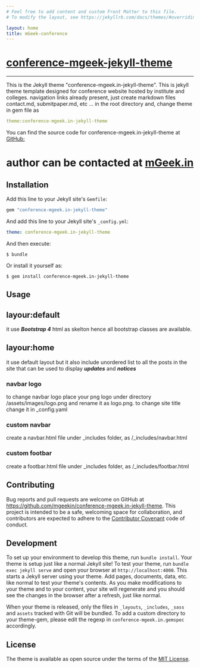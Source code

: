 ```yaml
---
# Feel free to add content and custom Front Matter to this file.
# To modify the layout, see https://jekyllrb.com/docs/themes/#overriding-theme-defaults

layout: home
title: mGeek-conference
---
```


<div class="container" markdown="1">

<div class="row" markdown="1">

# [conference-mgeek-jekyll-theme](https://rubygems.org/gems/conference-mgeek.in-jekyll-theme)
---
This is the Jekyll theme "conference-mgeek.in-jekyll-theme".
This is jekyll theme template designed for conference website hosted by institute and colleges.
navigation links already present, just create markdown files contact.md, submitpaper.md, etc  ... in the root directory and,  change theme in gem file as 
```yaml 
theme:conference-mgeek.in-jekyll-theme
```
You can find the source code for conference-mgeek.in-jekyll-theme at [GitHub:](https://github.com/mgeekin/conference-mgeek.in-jekyll-theme)


# author can be contacted at [mGeek.in](http://mgeek.in)


## Installation

Add this line to your Jekyll site's `Gemfile`:

```ruby
gem "conference-mgeek.in-jekyll-theme"
```

And add this line to your Jekyll site's `_config.yml`:

```yaml
theme: conference-mgeek.in-jekyll-theme
```

And then execute:

    $ bundle

Or install it yourself as:

    $ gem install conference-mgeek.in-jekyll-theme

## Usage

## layour:default 
it use ***Bootstrap 4*** html as skelton hence all bootstrap classes are available.

## layour:home
it use default layout but it also include unordered list to all the posts in the site that can be used to display ***updates*** and ***notices***


### navbar logo
to change navbar logo place your png logo under directory /assets/images/logo.png and rename it as logo.png.
to change site title change it in _config.yaml

### custom navbar

create a navbar.html file under _includes folder, as /_includes/navbar.html


### custom footbar

create a footbar.html file under _includes folder, as /_includes/footbar.html


## Contributing

Bug reports and pull requests are welcome on GitHub at https://github.com/mgeekin/conference-mgeek.in-jekyll-theme. This project is intended to be a safe, welcoming space for collaboration, and contributors are expected to adhere to the [Contributor Covenant](http://contributor-covenant.org) code of conduct.

## Development

To set up your environment to develop this theme, run `bundle install`.
Your theme is setup just like a normal Jekyll site! To test your theme, run `bundle exec jekyll serve` and open your browser at `http://localhost:4000`. This starts a Jekyll server using your theme. Add pages, documents, data, etc. like normal to test your theme's contents. As you make modifications to your theme and to your content, your site will regenerate and you should see the changes in the browser after a refresh, just like normal.

When your theme is released, only the files in `_layouts`, `_includes`, `_sass` and `assets` tracked with Git will be bundled.
To add a custom directory to your theme-gem, please edit the regexp in `conference-mgeek.in.gemspec` accordingly.

## License

The theme is available as open source under the terms of the [MIT License](https://opensource.org/licenses/MIT).

</div></div>